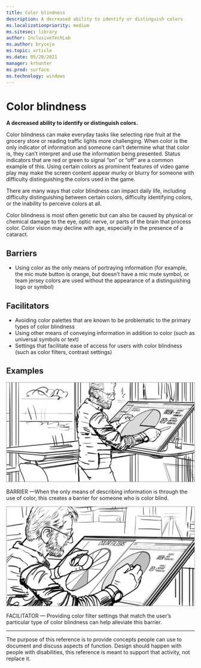 ```yaml
---
title: Color blindness
description: A decreased ability to identify or distinguish colors
ms.localizationpriority: medium
ms.sitesec: library
author: InclusiveTechLab
ms.author: brycejo 
ms.topic: article
ms.date: 05/20/2021
manager: krhunter
ms.prod: surface
ms.technology: windows
---
```


# Color blindness

**A decreased ability to identify or distinguish colors.**

Color blindness can make everyday tasks like selecting ripe fruit at the grocery store or reading traffic lights more challenging. When color is the only indicator of information and someone can’t determine what that color is, they can’t interpret and use the information being presented. Status indicators that are red or green to signal “on” or “off” are a common example of this. Using certain colors as prominent features of video game play may make the screen content appear murky or blurry for someone with difficulty distinguishing the colors used in the game.

There are many ways that color blindness can impact daily life, including difficulty distinguishing between certain colors, difficulty identifying colors, or the inability to perceive colors at all.

Color blindness is most often genetic but can also be caused by physical or chemical damage to the eye, optic nerve, or parts of the brain that process color. Color vision may decline with age, especially in the presence of a cataract.

## Barriers
* Using color as the only means of portraying information (for example, the mic mute button is orange, but doesn’t have a mic mute symbol, or team jersey colors are used without the appearance of a distinguishing logo or symbol)

## Facilitators
* Avoiding color palettes that are known to be problematic to the primary types of color blindness​
* Using other means of conveying information in addition to color (such as universal symbols or text)​
* Settings that facilitate ease of access for users with color blindness (such as color filters, contrast settings)​


## Examples

![A man stands in front of a large touch screen that shows a pie chart. The whole chart appears to be the same grey color.](images/Vision_ColorBlindness_Barrier.jpg)

BARRIER —When the only means of describing information is through the use of color, this creates a barrier for someone who is color blind. 

![The man selects a color filter on one side of a touch screen. He’s looking at a pie chart on the other side that has easily distinguishable grey tones.](images/Vision_ColorBlindness_Facilitator.jpg)

FACILITATOR — Providing color filter settings that match the user’s particular type of color blindness can help alleviate this barrier. 

[comment]: # (Footer statement)
___
The purpose of this reference is to provide concepts people can use to document and discuss aspects of function. Design should happen with people with disabilities, this reference is meant to support that activity, not replace it. 
